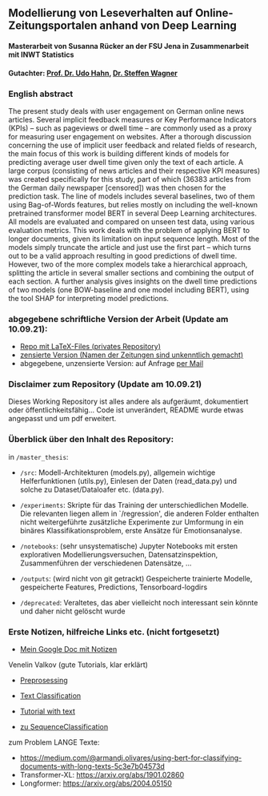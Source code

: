 ## Modellierung von Leseverhalten auf Online-Zeitungsportalen anhand von Deep Learning
#### Masterarbeit von Susanna Rücker an der FSU Jena in Zusammenarbeit mit INWT Statistics
#### Gutachter: [Prof. Dr. Udo Hahn](https://julielab.de/Staff/Hahn/), [Dr. Steffen Wagner](https://www.inwt-statistics.com/home.html)

### English abstract

The present study deals with user engagement on German online news articles.
Several implicit feedback measures or Key Performance Indicators (KPIs) – such as pageviews or dwell time – are commonly used as a proxy for measuring user engagement on websites.
After a thorough discussion concerning the use of implicit user feedback and related fields of research, the main focus of this work is building different kinds of models for predicting average user dwell time given only the text of each article. A large corpus (consisting of news articles and their respective KPI measures) was created specifically for this study, part of which (36383 articles from the German daily newspaper [censored]) was then chosen for the prediction task.
The line of models includes several baselines, two of them using Bag-of-Words features, but relies mostly on including the well-known pretrained transformer model BERT in several Deep Learning architectures. All models are evaluated and compared on unseen test data, using various evaluation metrics.
This work deals with the problem of applying BERT to longer documents, given its limitation on input sequence length. Most of the models simply truncate the article
and just use the first part – which turns out to be a valid approach resulting in good predictions of dwell time. However, two of the more complex models take a hierarchical approach, splitting the article in several smaller sections and combining the output of each section.
A further analysis gives insights on the dwell time predictions of two models (one BOW-baseline and one model including BERT), using the tool SHAP for interpreting model predictions.


### abgegebene schriftliche Version der Arbeit (Update am 10.09.21):

* [Repo mit LaTeX-Files (privates Repository)](https://github.com/susannaruecker/thesis)
* [zensierte Version (Namen der Zeitungen sind unkenntlich gemacht)](censored_MA_Ruecker_2021_Modellierung_von_Leseverhalten.pdf)
* abgegebene, unzensierte Version: auf Anfrage [per Mail](mailto:susanna.ruecker@uni-jena.de)


### Disclaimer zum Repository (Update am 10.09.21)
Dieses Working Repository ist alles andere als aufgeräumt, dokumentiert oder öffentlichkeitsfähig... Code ist unverändert, README wurde etwas angepasst und um pdf erweitert.



### Überblick über den Inhalt des Repository:

in `/master_thesis`:

* `/src`: Modell-Architekturen (models.py), allgemein wichtige Helferfunktionen (utils.py), Einlesen der Daten (read_data.py) und solche zu Dataset/Dataloafer etc. (data.py).

* `/experiments`: Skripte für das Training der unterschiedlichen Modelle. Die relevanten liegen allem in `/regression', die anderen Folder enthalten nicht weitergeführte zusätzliche Experimente zur Umformung in ein binäres Klassifikationsproblem, erste Ansätze für Emotionsanalyse. 

* `/notebooks`: (sehr unsystematische) Jupyter Notebooks mit ersten explorativen Modellierungsversuchen, Datensatzinspektion, Zusammenführen der verschiedenen Datensätze, ...

* `/outputs`: (wird nicht von git getrackt) Gespeicherte trainierte Modelle, gespeicherte Features, Predictions, Tensorboard-logdirs

* `/deprecated`: Veraltetes, das aber vielleicht noch interessant sein könnte und daher nicht gelöscht wurde





### Erste Notizen, hilfreiche Links etc. (nicht fortgesetzt)

* [Mein Google Doc mit Notizen](https://docs.google.com/document/d/1bJId1P24eTJRnnxK0hEekf1k6nQvkHHs-Ud2nz3W2VM/edit)

Venelin Valkov (gute Tutorials, klar erklärt)

* [Preprosessing](https://www.youtube.com/watch?v=Osj0Z6rwJB4)

* [Text Classification](https://www.youtube.com/watch?v=8N-nM3QW7O0)

* [Tutorial with text](https://www.curiousily.com/posts/sentiment-analysis-with-bert-and-hugging-face-using-pytorch-and-python/)
* [zu SequenceClassification](https://mccormickml.com/2019/07/22/BERT-fine-tuning/)



zum Problem LANGE Texte:

* https://medium.com/@armandj.olivares/using-bert-for-classifying-documents-with-long-texts-5c3e7b04573d
* Transformer-XL: https://arxiv.org/abs/1901.02860
* Longformer: https://arxiv.org/abs/2004.05150


